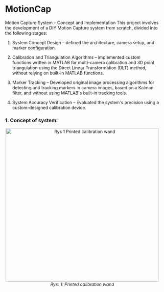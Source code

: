 # MotionCap
 Motion Capture System – Concept and Implementation
This project involves the development of a DIY Motion Capture system from scratch, divided into the following stages:

1. System Concept Design – defined the architecture, camera setup, and marker configuration.

2. Calibration and Triangulation Algorithms – implemented custom functions written in MATLAB for multi-camera calibration and 3D point triangulation using the Direct Linear Transformation (DLT) method, without relying on built-in MATLAB functions.

3. Marker Tracking – Developed original image processing algorithms for detecting and tracking markers in camera images, based on a Kalman filter, and without using MATLAB's built-in tracking tools.

4. System Accuracy Verification – Evaluated the system's precision using a custom-designed calibration device.


<h3>1. Concept of system:</h3>
<p align="center">
  <img src="https://github.com/user-attachments/assets/aa4084a1-24ea-4fef-8d8b-1f02173eca97" alt="Rys 1 Printed calibration wand" width="500"/>
  <br>
  <em>Rys. 1: Printed calibration wand</em>
</p>
